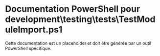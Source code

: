 # Documentation PowerShell pour development\testing\tests\TestModuleImport.ps1

Cette documentation est un placeholder et doit être générée par un outil PowerShell spécifique.
